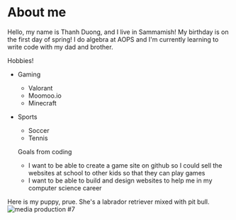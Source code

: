 <!-- Headings -->
# About me

Hello, my name is Thanh Duong, and I live in Sammamish! My birthday is on the first day of spring!  I do algebra at AOPS and I'm currently learning to write code with my dad and brother.

Hobbies!
* Gaming
     * Valorant
     * Moomoo.io
     * Minecraft
* Sports
     * Soccer
     * Tennis
 

  Goals from coding

  * I want to be able to create a game site on github so I could sell the websites at school to other kids so that they can play games
  * I want to be able to build and design websites to help me in my computer science career



Here is my puppy, prue. She's a labrador retriever mixed with pit bull.
![media production #7](https://github.com/tqnos/my-pages/assets/154554881/8bbbedc1-d68a-4f78-8b6c-d9740535b1cf)


